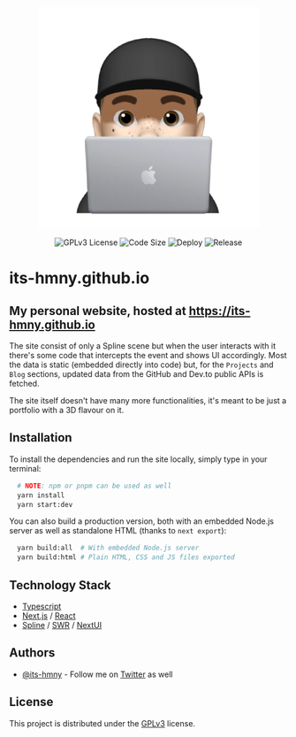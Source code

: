 <p align="center">
    <img alt="Logo" width="400" src=https://github.com/its-hmny/its-hmny.github.io/blob/main/public/logo.png?raw=true">
</p>

<p align="center">
    <img alt="GPLv3 License" src="https://img.shields.io/badge/License-GPL%20v3-yellow.svg">
    <img alt="Code Size" src="https://img.shields.io/github/languages/code-size/its-hmny/its-hmny.github.io?color=green&label=Code%20Size">
    <img alt="Deploy" src="https://github.com/its-hmny/its-hmny.github.io/actions/workflows/pages.yml/badge.svg">
    <img alt="Release" src="https://img.shields.io/github/v/release/its-hmny/its-hmny.github.io?label=Version">
</p>

# its-hmny.github.io

## My personal website, hosted at https://its-hmny.github.io

The site consist of only a Spline scene but when the user interacts with it there's some code that intercepts the event and shows UI accordingly. Most the data is static (embedded directly into code) but, for the `Projects` and `Blog` sections, updated data from the GitHub and Dev.to public APIs is fetched.

The site itself doesn't have many more functionalities, it's meant to be just a portfolio with a 3D flavour on it.

## Installation

To install the dependencies and run the site locally, simply type in your terminal:

```bash
  # NOTE: npm or pnpm can be used as well
  yarn install
  yarn start:dev
```

You can also build a production version, both with an embedded Node.js server as well as standalone HTML (thanks to `next export`):

```bash
  yarn build:all  # With embedded Node.js server
  yarn build:html # Plain HTML, CSS and JS files exported
```

## Technology Stack

- [Typescript](https://www.typescriptlang.org/)
- [Next.js](https://nextjs.org/) / [React](https://reactjs.org/)
- [Spline](https://spline.design/) / [SWR](https://swr.vercel.app/) / [NextUI](https://nextui.org/)

## Authors

- [@its-hmny](https://www.github.com/its-hmny) - Follow me on [Twitter](https://twitter.com/its_hmny) as well

## License

This project is distributed under the [GPLv3](https://choosealicense.com/licenses/gpl-3.0/) license.